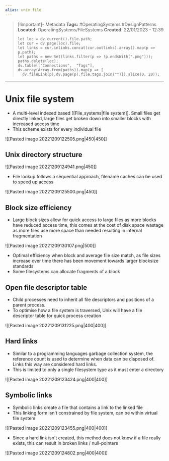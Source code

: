 ```yaml
---
alias: unix file 
---
```

> [!important]- Metadata
> **Tags:** #OperatingSystems #DesignPatterns 
> **Located:** OperatingSystems/FileSystems
> **Created:** 22/01/2023 - 12:39
> ```dataviewjs
>let loc = dv.current().file.path;
>let cur = dv.page(loc).file;
>let links = cur.inlinks.concat(cur.outlinks).array().map(p => p.path);
>let paths = new Set(links.filter(p => !p.endsWith(".png")));
>paths.delete(loc);
>dv.table(["Connections",  "Tags"], dv.array(Array.from(paths)).map(p => [
>   dv.fileLink(p),dv.page(p).file.tags.join("")]).slice(0, 20));
> ```

___
# Unix file system
- A multi-level indexed based [[File_systems|file system]]. Small files get directly linked, large files get broken down into smaller blocks with increased access time
- This scheme exists for every individual file

![[Pasted image 20221209122505.png|450|450]]

## Unix directory structure

![[Pasted image 20221209124941.png|450]]

- File lookup follows a sequential approach, filename caches can be used to speed up access

![[Pasted image 20221209125500.png|450]]

## Block size efficiency
- Large block sizes allow for quick access to large files as more blocks have reduced access time, this comes at the cost of disk space wastage as more files use more space than needed resulting in internal fragmentation

![[Pasted image 20221209130107.png|500]]

- Optimal efficiency when block and average file size match, as file sizes increase over time there has been movement towards larger blocksize standards
- Some filesystems can allocate fragments of a block

## Open file descriptor table
- Child processes need to inherit all file descriptors and positions of a parent process.
- To optimise how a file system is traversed, Unix will have a file descriptor table for quick process creation

![[Pasted image 20221209131225.png|400|400]]

## Hard links
- Similar to a programming languages garbage collection system, the reference count is used to determine when data can be disposed of. Links this way are considered hard links.
- This is limited to only a single filesystem type as it must enter a directory

![[Pasted image 20221209123424.png|400|400]]

## Symbolic links
- Symbolic links create a file that contains a link to the linked file
- This linking form isn't constrained by file system, can be within virtual file system

![[Pasted image 20221209123455.png|400|400]]

- Since a hard link isn't created, this method does not know if a file really exists, this can result in broken links / null-pointers

![[Pasted image 20221209124802.png|400|400]]
